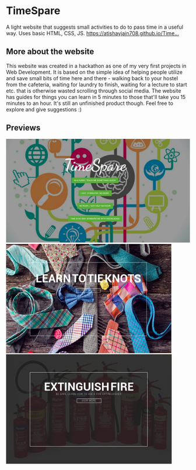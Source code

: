 # TimeSpare

A light website that suggests small activities to do to pass time in a useful way. Uses basic HTML, CSS, JS. https://atishayjain708.github.io/Time…

## More about the  website

This website was created in a hackathon as one of my very first projects in Web Development. It is based on the simple idea of helping people utilize and save small bits of time here and there - walking back to your hostel from the cafeteria, waiting for laundry to finish, waiting for a lecture to start etc. that is otherwise wasted scrolling through social media. The website has guides for things you can learn in 5 minutes to those that'll take you 15 minutes to an hour. It's still an unfinished product though. Feel free to explore and give suggestions :)

## Previews
![Main Page](/img/main.png)
![Tips for things to learn in 5 minutes](/img/5_1.png)![](/img/5_2.png)